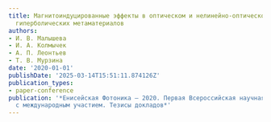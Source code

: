 ```yaml
---
title: Магнитоиндуцированные эффекты в оптическом и нелинейно-оптическом отклике композитных
  гиперболических метаматериалов
authors:
- И. В. Малышева
- И. А. Колмычек
- А. П. Леонтьев
- Т. В. Мурзина
date: '2020-01-01'
publishDate: '2025-03-14T15:51:11.874126Z'
publication_types:
- paper-conference
publication: '*Енисейская Фотоника – 2020. Первая Всероссийская научная конференция
  с международным участием. Тезисы докладов*'
---
```

